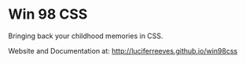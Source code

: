 # Win 98 CSS
Bringing back your childhood memories in CSS.

Website and Documentation at: http://luciferreeves.github.io/win98css
